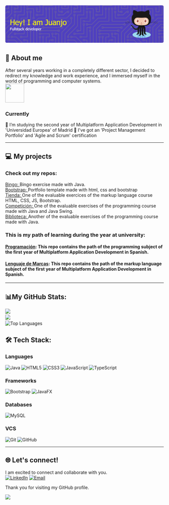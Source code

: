 # ![Header](github-header-image.png)
## 💫 About me 
After several years working in a completely different sector, I decided to redirect my knowledge and work experience, and I immersed myself in the world of programming and computer systems. <br>
 <img src="https://user-images.githubusercontent.com/25181517/192108374-8da61ba1-99ec-41d7-80b8-fb2f7c0a4948.png" width="60" height="60" /><br>

### Currently
🌱 I’m studying the second year of Multiplatform Application Development in 'Universidad Europea' of Madrid
📖 I’ve got an 'Project Management Portfolio' and 'Agile and Scrum' certification

---

## 💻 My projects
### Check out my repos:

[Bingo: ](https://github.com/JuanjoAJ/Bingo)Bingo exercise made with Java.
<br>
[Bootstrap: ](https://github.com/JuanjoAJ/ProyectoBootstrap)Portfolio template made with html, css and bootstrap
<br>
[Tienda: ](https://github.com/JuanjoAJ/TiendaLM)One of the evaluable exercices of the markup language course HTML, CSS, JS, Bootstrap.
<br>
[Competición: ](https://github.com/JuanjoAJ/COMPETICION)One of the evaluable exercises of the programming course made with Java and Java Swing.
<br>
[Biblioteca: ](https://github.com/JuanjoAJ/BIBLIOTECA)Another of the evaluable exercises of the programming course made with Java.


### This is my path of learning during the year at university:
#### [Programación](https://github.com/JuanjoAJ/PROGRAMACION): This repo contains the path of the programming subject of the first year of Multiplatform Application Development in Spanish.
#### [Lenguaje de Marcas](https://github.com/JuanjoAJ/Lenguaje-de-Marcas): This repo contains the path of the markup language subject of the first year of Multiplatform Application Development in Spanish.
---
## 📊My GitHub Stats:

![](https://github-readme-stats.vercel.app/api?username=JuanjoAJ&theme=default&include_all_commits=true&count_private=true&cache_seconds=180)<br/>
![](https://github-readme-streak-stats.herokuapp.com/?user=JuanjoAJ&theme=default&hide_border=false&cache_seconds=180)<br/>
![Top Languages](https://github-readme-stats.vercel.app/api/top-langs/?username=JuanjoAJ&layout=compact&theme=default)

## 🛠️ Tech Stack:
### Languages
![Java](https://img.shields.io/badge/java-%23ED8B00.svg?style=for-the-badge&logo=openjdk&logoColor=white) ![HTML5](https://img.shields.io/badge/html5-%23E34F26.svg?style=for-the-badge&logo=html5&logoColor=white) ![CSS3](https://img.shields.io/badge/css3-%231572B6.svg?style=for-the-badge&logo=css3&logoColor=white) ![JavaScript](https://img.shields.io/badge/javascript-%23323330.svg?style=for-the-badge&logo=javascript&logoColor=%23F7DF1E)  ![TypeScript](https://img.shields.io/badge/typescript-%23007ACC.svg?style=for-the-badge&logo=typescript&logoColor=white)

### Frameworks
![Bootstrap](https://img.shields.io/badge/bootstrap-%238511FA.svg?style=for-the-badge&logo=bootstrap&logoColor=white) ![JavaFX](https://img.shields.io/badge/javafx-%23FF0000.svg?style=for-the-badge&logo=javafx&logoColor=white)

### Databases
![MySQL](https://img.shields.io/badge/mysql-4479A1.svg?style=for-the-badge&logo=mysql&logoColor=white) 
### VCS
![Git](	https://img.shields.io/badge/GIT-E44C30?style=for-the-badge&logo=git&logoColor=white)
![GitHub](https://img.shields.io/badge/github-%23121011.svg?style=for-the-badge&logo=github&logoColor=white)

---
## 🌐 Let's connect!
I am excited to connect and collaborate with you. <br>
[![LinkedIn](https://img.shields.io/badge/LinkedIn-Juanjo%20Avila%20Jimenez-blue?style=flat&logo=linkedin)](https://www.linkedin.com/in/juan-jose-avila/)
[![Email](https://img.shields.io/badge/Email-juanjoaviladev%40gmail.com-red?style=flat&logo=gmail)](mailto:juanjoaviladev@gmail.com)

Thank you for visiting my GitHub profile.  <br>

[![](https://visitcount.itsvg.in/api?id=JuanjoAJ&icon=0&color=0)](https://visitcount.itsvg.in)
